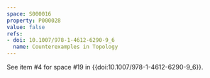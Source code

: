 ```yaml
---
space: S000016
property: P000028
value: false
refs:
- doi: 10.1007/978-1-4612-6290-9_6
  name: Counterexamples in Topology
---
```



See item #4 for space #19 in {{doi:10.1007/978-1-4612-6290-9_6}}.
